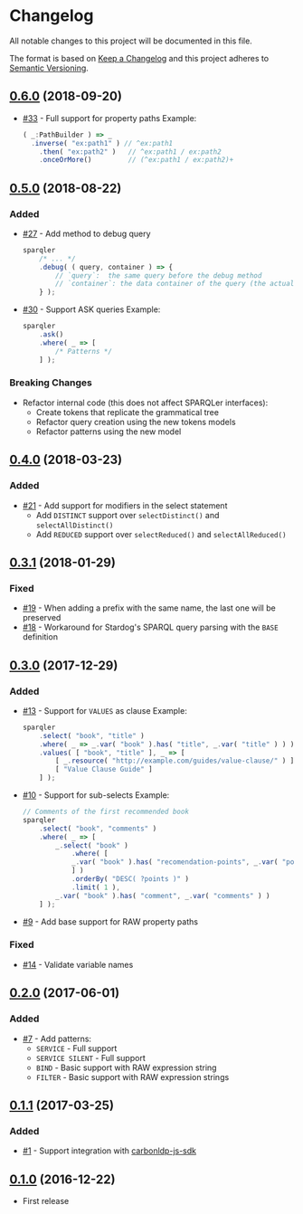 # Changelog

All notable changes to this project will be documented in this file.

The format is based on [Keep a Changelog](http://keepachangelog.com/en/1.0.0/)
and this project adheres to [Semantic Versioning](http://semver.org/spec/v2.0.0.html).

<!-- ## [Unreleased] -->

<!-- ### Added -->

<!-- ### Fixed -->

<!-- ### Breaking Changes -->

## [0.6.0] (2018-09-20)

- [#33](https://github.com/CarbonLDP/sparqler/issues/33) - Full support for property paths
    Example:<br>
    ```typescript {
    ( _:PathBuilder ) => _
      .inverse( "ex:path1" ) // ^ex:path1
        .then( "ex:path2" )   // ^ex:path1 / ex:path2
        .onceOrMore()         // (^ex:path1 / ex:path2)+
    ```

## [0.5.0] (2018-08-22)

### Added

- [#27](https://github.com/CarbonLDP/sparqler/issues/27) - Add method to debug query
    ```typescript
    sparqler
        /* ... */
        .debug( ( query, container ) => {
            // `query`:  the same query before the debug method
            // `container`: the data container of the query (the actual query tokens, IRI options, etc)
        } );
    ```
- [#30](https://github.com/CarbonLDP/sparqler/issues/30) - Support ASK queries
    Example:<br>
    ```typescript                                                                       
    sparqler
        .ask()
        .where( _ => [
            /* Patterns */
        ] );
    ```

### Breaking Changes

- Refactor internal code (this does not affect SPARQLer interfaces):
    - Create tokens that replicate the grammatical tree
    - Refactor query creation using the new tokens models
    - Refactor patterns using the new model

## [0.4.0] (2018-03-23)

### Added

- [#21](https://github.com/CarbonLDP/sparqler/issues/21) - Add support for modifiers in the select statement
    - Add `DISTINCT` support over `selectDistinct()` and `selectAllDistinct()`
    - Add `REDUCED` support over `selectReduced()` and `selectAllReduced()`

## [0.3.1] (2018-01-29)

### Fixed

- [#19](https://github.com/CarbonLDP/sparqler/issues/19) - When adding a prefix with the same name, the last one will be preserved
- [#18](https://github.com/CarbonLDP/sparqler/issues/18) - Workaround for Stardog's SPARQL query parsing with the `BASE` definition

## [0.3.0] (2017-12-29)

### Added

- [#13](https://github.com/CarbonLDP/sparqler/issues/13) - Support for `VALUES` as clause
    Example:<br>
    ```typescript                                                                       
    sparqler
        .select( "book", "title" )
        .where( _ => _.var( "book" ).has( "title", _.var( "title" ) ) )
        .values( [ "book", "title" ], _ => [
            [ _.resource( "http://example.com/guides/value-clause/" ) ],
            [ "Value Clause Guide" ]
        ] );
    ```
- [#10](https://github.com/CarbonLDP/sparqler/issues/10) - Support for sub-selects
    Example:<br>
    ```typescript
    // Comments of the first recommended book
    sparqler
        .select( "book", "comments" )
        .where( _ => [
            _.select( "book" )
                .where( [
                _.var( "book" ).has( "recomendation-points", _.var( "points" )  )
                ] )
                .orderBy( "DESC( ?points )" )
                .limit( 1 ),
            _.var( "book" ).has( "comment", _.var( "comments" ) )
        ] );
    ```
- [#9](https://github.com/CarbonLDP/sparqler/issues/9) - Add base support for RAW property paths

### Fixed

- [#14](https://github.com/CarbonLDP/sparqler/issues/14) - Validate variable names

## [0.2.0] (2017-06-01)

### Added

- [#7](https://github.com/CarbonLDP/sparqler/issues/7) - Add patterns:
    - `SERVICE` - Full support
    - `SERVICE SILENT` - Full support
    - `BIND` - Basic support with RAW expression string 
    - `FILTER` - Basic support with RAW expression strings

## [0.1.1] (2017-03-25)

### Added

- [#1](https://github.com/CarbonLDP/sparqler/issues/1) - Support integration with [carbonldp-js-sdk](https://github.com/CarbonLDP/carbonldp-js-sdk)

## [0.1.0] (2016-12-22)

- First release


[Unreleased]: https://github.com/CarbonLDP/sparqler/compare/v0.6.0...HEAD

[0.6.0]: https://github.com/CarbonLDP/sparqler/compare/v0.5.0...v0.6.0
[0.5.0]: https://github.com/CarbonLDP/sparqler/compare/v0.4.0...v0.5.0
[0.4.0]: https://github.com/CarbonLDP/sparqler/compare/v0.3.1...v0.4.0
[0.3.1]: https://github.com/CarbonLDP/sparqler/compare/v0.3.0...v0.3.1
[0.3.0]: https://github.com/CarbonLDP/sparqler/compare/v0.2.0...v0.3.0
[0.2.0]: https://github.com/CarbonLDP/sparqler/compare/v0.1.0...v0.2.0
[0.1.1]: https://github.com/CarbonLDP/sparqler/compare/v0.1.0...v0.1.1
[0.1.0]: https://github.com/CarbonLDP/sparqler/compare/afc291c...v0.1.0